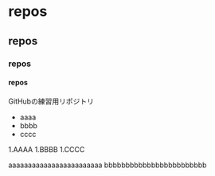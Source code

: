# repos
## repos
### repos
#### repos
GitHubの練習用リポジトリ

- aaaa
- bbbb
- cccc

1.AAAA
1.BBBB
1.CCCC

aaaaaaaaaaaaaaaaaaaaaaaa
bbbbbbbbbbbbbbbbbbbbbbbb